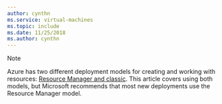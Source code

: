 ```yaml
---
author: cynthn
ms.service: virtual-machines
ms.topic: include
ms.date: 11/25/2018
ms.author: cynthn
---
```

> [!NOTE]
> Azure has two different deployment models for creating and working with resources:  [Resource Manager and classic](../articles/azure-resource-manager/management/deployment-models.md). This article covers using both models, but Microsoft recommends that most new deployments use the Resource Manager model.
